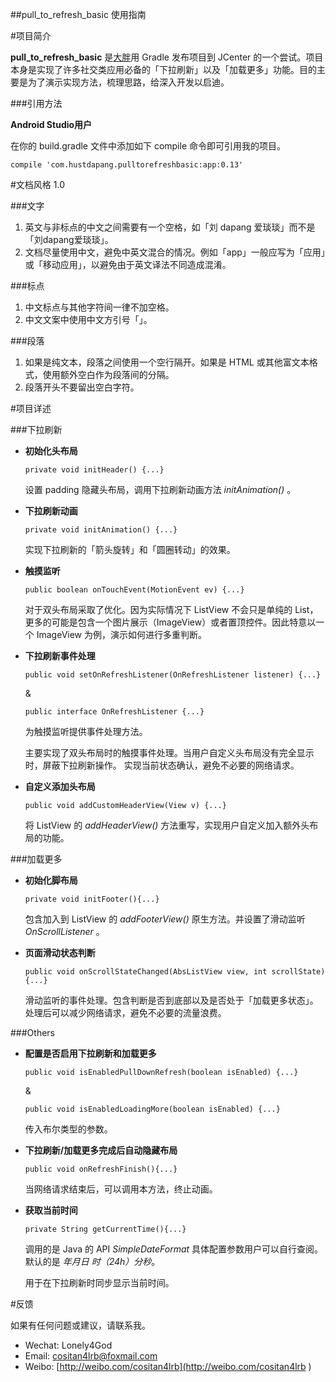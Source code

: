 ##pull_to_refresh_basic 使用指南    

#项目简介

**pull_to_refresh_basic** 是[大胖](http://www.dapang.cc)用 Gradle 发布项目到 JCenter 的一个尝试。项目本身是实现了许多社交类应用必备的「下拉刷新」以及「加载更多」功能。目的主要是为了演示实现方法，梳理思路，给深入开发以启迪。 

###引用方法
    
**Android Studio用户**            

在你的 build.gradle 文件中添加如下 compile 命令即可引用我的项目。

  `compile 'com.hustdapang.pulltorefreshbasic:app:0.13'`  
    
    
#文档风格 1.0   
    
###文字   
1. 英文与非标点的中文之间需要有一个空格，如「刘 dapang 爱琰琰」而不是「刘dapang爱琰琰」。   
2. 文档尽量使用中文，避免中英文混合的情况。例如「app」一般应写为「应用」或「移动应用」，以避免由于英文译法不同造成混淆。  

###标点   
1. 中文标点与其他字符间一律不加空格。    
2. 中文文案中使用中文方引号「」。  

###段落   
1. 如果是纯文本，段落之间使用一个空行隔开。如果是 HTML 或其他富文本格式，使用额外空白作为段落间的分隔。    
2. 段落开头不要留出空白字符。

    
#项目详述  

###下拉刷新

-  **初始化头布局**            
    
    `private void initHeader() {...}`
        
     设置 padding 隐藏头布局，调用下拉刷新动画方法 *initAnimation()* 。    

- **下拉刷新动画**    
    
    `private void initAnimation() {...}`    
    
    实现下拉刷新的「箭头旋转」和「圆圈转动」的效果。    

- **触摸监听**  

    `public boolean onTouchEvent(MotionEvent ev) {...}` 

    对于双头布局采取了优化。因为实际情况下 ListView 不会只是单纯的 List，更多的可能是包含一个图片展示（ImageView）或者置顶控件。因此特意以一个 ImageView 为例，演示如何进行多重判断。  

- **下拉刷新事件处理**  
    
    `public void setOnRefreshListener(OnRefreshListener listener) {...}`    
    
    &
    
    `public interface OnRefreshListener {...}`
    
    为触摸监听提供事件处理方法。      
    
    主要实现了双头布局时的触摸事件处理。当用户自定义头布局没有完全显示时，屏蔽下拉刷新操作。
    实现当前状态确认，避免不必要的网络请求。     
    

    
 
    
- **自定义添加头布局**

    `public void addCustomHeaderView(View v) {...}` 
    
    将 ListView 的 *addHeaderView()* 方法重写，实现用户自定义加入额外头布局的功能。

###加载更多
    
- **初始化脚布局**    
    
    `private void initFooter(){...}`    
    
    包含加入到 ListView 的 *addFooterView()* 原生方法。并设置了滑动监听 *OnScrollListener* 。
    
- **页面滑动状态判断**  

    `public void onScrollStateChanged(AbsListView view, int scrollState){...}`
    
    滑动监听的事件处理。包含判断是否到底部以及是否处于「加载更多状态」。处理后可以减少网络请求，避免不必要的流量浪费。
    
    
###Others   
    
- **配置是否启用下拉刷新和加载更多**       
    
    `public void isEnabledPullDownRefresh(boolean isEnabled) {...} `
    
    &   
        
    `public void isEnabledLoadingMore(boolean isEnabled) {...}` 
    
    传入布尔类型的参数。  
    
- **下拉刷新/加载更多完成后自动隐藏布局**    

    `public void onRefreshFinish(){...}`    
    
    当网络请求结束后，可以调用本方法，终止动画。  
        
- **获取当前时间**    
    
    `private String getCurrentTime(){...}`  
    
    调用的是 Java 的 API *SimpleDateFormat* 具体配置参数用户可以自行查阅。默认的是 *年月日 时（24h）分秒*。

    用于在下拉刷新时同步显示当前时间。   
    
    
#反馈 
    
如果有任何问题或建议，请联系我。
    
- Wechat: Lonely4God  
- Email: cositan4lrb@foxmail.com 
- Weibo: [http://weibo.com/cositan4lrb](http://weibo.com/cositan4lrb ) 
    
